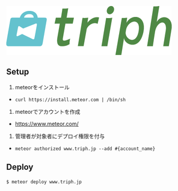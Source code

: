 ![triph](https://raw.githubusercontent.com/hikarock/triph-web/master/public/logo.png)

## Setup 

1. meteorをインストール 
  * `curl https://install.meteor.com | /bin/sh`
1. meteorでアカウントを作成
  * https://www.meteor.com/
1. 管理者が対象者にデプロイ権限を付与
 * `meteor authorized www.triph.jp --add #{account_name}`

## Deploy

```sh
$ meteor deploy www.triph.jp
```
